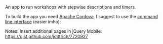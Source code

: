 An app to run workshops with stepwise descriptions and timers. 

To build the app you need [Apache Cordova](https://cordova.apache.org/). I suggest to use the [command line interface](https://cordova.apache.org/docs/en/3.1.0/guide_cli_index.md.html#The%20Command-line%20Interface) (easier imho): 

Notes: 
Insert additional pages in jQuery Mobile: https://gist.github.com/jdittrich/7720927


